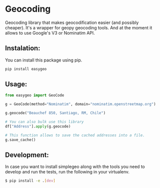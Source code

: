 # Geocoding
 Geocoding library that makes geocodification easier (and possibly cheaper). 
 It's a wrapper for geopy geocoding tools. And at the moment it allows to use Google's V3 or Nominatim API.

## Instalation:

You can install this package using pip.

```python
pip install easygeo
```

## Usage:

```python
from easygeo import GeoCode

g = GeoCode(method="Nominatim", domain="nominatim.openstreetmap.org")

g.geocode("Beauchef 850, Santiago, RM, Chile")

# You can also bulk use this library
df["Address"].apply(g.geocode)

# This function allows to save the cached addresses into a file.
g.save_cache()
```

## Development:

In case you want to install simplegeo along with the tools you need to develop and run the tests, run the following in your virtualenv.

```bash
$ pip install -e .[dev]
```




